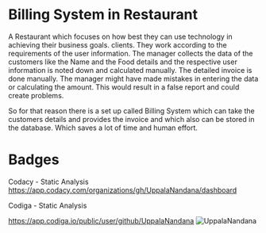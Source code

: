 # Billing System in Restaurant

A Restaurant which focuses on how best they can use technology in achieving their business goals. clients. They work according to the requirements of the user information. The manager collects the data of the customers like the Name and the Food details and the respective user information is noted down and calculated manually. The detailed invoice is done manually. The manager might have made mistakes in entering the data or calculating the amount. This would result in a false report and could create problems.

So for that reason there is a set up called Billing System which can take the customers details and provides the invoice and which also can be stored in the database.
Which saves a lot of time and human effort.

#  Badges

Codacy - Static Analysis
https://app.codacy.com/organizations/gh/UppalaNandana/dashboard

Codiga - Static Analysis
<a href="https://app.codiga.io/public/project/32509/M1_Project_Billing_System-/dashboard">
  
   <img>https://app.codiga.io/public/user/github/UppalaNandana
![UppalaNandana](https://user-images.githubusercontent.com/101818853/161397956-36173ca9-7b4a-42d5-98a6-210884039800.svg)</img>
</a>
